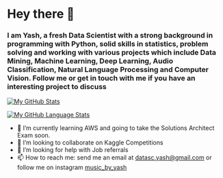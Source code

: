 # Hey there 👋

### I am Yash, a fresh Data Scientist with a strong background in programming with Python, solid skills in statistics, problem solving and working with various projects which include Data Mining, Machine Learning, Deep Learning, Audio Classification, Natural Language Processing and Computer Vision. Follow me or get in touch with me if you have an interesting project to discuss



[![My GitHub Stats](https://github-readme-stats.vercel.app/api/?username=yash-td&count_private=true&theme=tokyonight&showicons=true)]()


[![My GitHub Language Stats](https://github-readme-stats.vercel.app/api/top-langs/?username=yash-td&langs_count=5&theme=tokyonight)]()


- 🌱 I’m currently learning AWS and going to take the Solutions Architect Exam soon.
- 👯 I’m looking to collaborate on Kaggle Competitions
- 🤔 I’m looking for help with Job referrals
- 📫 How to reach me: send me an email at datasc.yash@gmail.com or follow me on instagram [music_by_yash](https://www.instagram.com/music_by_yash/?hl=en)

